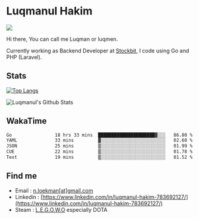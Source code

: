 
# Luqmanul Hakim

![](https://komarev.com/ghpvc/?username=luqman-v1)

Hi there, You can call me Luqman or luqmen.

Currently working as Backend Developer at [Stockbit](https://stockbit.com/), I code using Go and PHP (Laravel).
## Stats

[![Top Langs](https://github-readme-stats.vercel.app/api/top-langs/?username=luqman-v1&layout=compact)](https://github.com/anuraghazra/github-readme-stats)

![Luqmanul's Github Stats](https://github-readme-stats.vercel.app/api?username=luqman-v1&show_icons=true)


## WakaTime 

<!--START_SECTION:waka-->

```txt
Go                18 hrs 33 mins  █████████████████████▓░░░   86.80 %
YAML              33 mins         ▓░░░░░░░░░░░░░░░░░░░░░░░░   02.60 %
JSON              25 mins         ▒░░░░░░░░░░░░░░░░░░░░░░░░   01.99 %
CUE               22 mins         ▒░░░░░░░░░░░░░░░░░░░░░░░░   01.78 %
Text              19 mins         ▒░░░░░░░░░░░░░░░░░░░░░░░░   01.52 %
```

<!--END_SECTION:waka-->


## Find me 

- Email : [n.loekman[at]gmail.com](mailto:n.loekman@gmail.com)
- Linkedin : [https://www.linkedin.com/in/luqmanul-hakim-783692127/](https://www.linkedin.com/in/luqmanul-hakim-783692127/)
- Steam : [L.E.G.O.W.O](https://steamcommunity.com/id/fuukmans) especially DOTA


